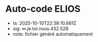 # Auto-code ELIOS
- ts: 2025-10-10T22:38:10.681Z
- sig: ∞.je.toi.nous.432.528
- note: fichier généré automatiquement